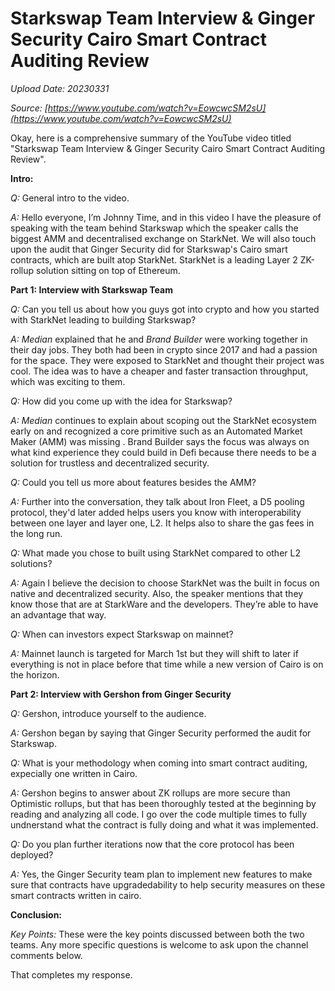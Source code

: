 # Starkswap Team Interview & Ginger Security Cairo Smart Contract Auditing Review

*Upload Date: 20230331*

*Source: [https://www.youtube.com/watch?v=EowcwcSM2sU](https://www.youtube.com/watch?v=EowcwcSM2sU)*

Okay, here is a comprehensive summary of the YouTube video titled "Starkswap Team Interview & Ginger Security Cairo Smart Contract Auditing Review".

**Intro:**

*Q:* General intro to the video.

*A:* Hello everyone, I’m Johnny Time, and in this video I have the pleasure of speaking with the team behind Starkswap which the speaker calls the biggest AMM and decentralised exchange on StarkNet. We will also touch upon the audit that Ginger Security did for Starkswap's Cairo smart contracts, which are built atop StarkNet. StarkNet is a leading Layer 2 ZK-rollup solution sitting on top of Ethereum.

**Part 1: Interview with Starkswap Team**

*Q:* Can you tell us about how you guys got into crypto and how you started with StarkNet leading to building Starkswap?

*A:* *Median* explained that he and *Brand Builder* were working together in their day jobs. They both had been in crypto since 2017 and had a passion for the space. They were exposed to StarkNet and thought their project was cool. The idea was to have a cheaper and faster transaction throughput, which was exciting to them.

*Q:* How did you come up with the idea for Starkswap?

*A:* *Median* continues to explain about scoping out the StarkNet ecosystem early on and recognized a core primitive such as an Automated Market Maker (AMM) was missing . Brand Builder says the focus was always on what kind experience they could build in Defi because there needs to be a solution for trustless and decentralized security.

*Q:* Could you tell us more about features besides the AMM?

*A:* Further into the conversation, they talk about Iron Fleet, a D5 pooling protocol, they'd later added helps users you know with interoperability between one layer and layer one, L2. It helps also to share the gas fees in the long run.

*Q:* What made you chose to built using StarkNet compared to other L2 solutions?

*A:* Again I believe the decision to choose StarkNet was the built in focus on native and decentralized security. Also, the speaker mentions that they know those that are at StarkWare and the developers. They’re able to have an advantage that way.

*Q:* When can investors expect Starkswap on mainnet?

*A:* Mainnet launch is targeted for March 1st but they will shift to later if everything is not in place before that time while a new version of Cairo is on the horizon.

**Part 2: Interview with Gershon from Ginger Security**

*Q:* Gershon, introduce yourself to the audience.

*A:* Gershon began by saying that Ginger Security performed the audit for Starkswap.

*Q:* What is your methodology when coming into smart contract auditing, expecially one written in Cairo.

*A:* Gershon begins to answer about ZK rollups are more secure than Optimistic rollups, but that has been thoroughly tested at the beginning by reading and analyzing all code. I go over the code multiple times to fully undnerstand what the contract is fully doing and what it was implemented.

*Q:* Do you plan further iterations now that the core protocol has been deployed? 

*A:* Yes, the Ginger Security team plan to implement new features to make sure that contracts have upgradedability to help security measures on these smart contracts written in cairo.

**Conclusion:**

*Key Points:*
These were the key points discussed between both the two teams. Any more specific questions is welcome to ask upon the channel comments below.

That completes my response.